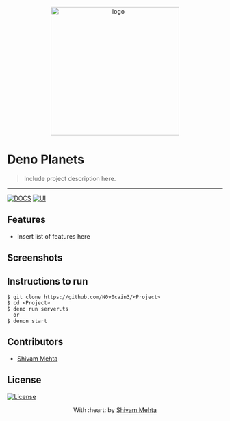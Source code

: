 
<p align="center"><img src="https://denolib.github.io/high-res-deno-logo/deno_hr_circle.png" alt="logo" width="300"/></a>
</p>

# Deno Planets

> <Subtitle>
> Include project description here.

---
[![DOCS](https://img.shields.io/badge/Documentation-see%20docs-green?style=flat-square&logo=appveyor)](INSERT_LINK_FOR_DOCS_HERE) 
  [![UI ](https://img.shields.io/badge/User%20Interface-Link%20to%20UI-orange?style=flat-square&logo=appveyor)](INSERT_UI_LINK_HERE)




## Features
- Insert list of features here




## Screenshots


## Instructions to run

```
$ git clone https://github.com/N0v0cain3/<Project>
$ cd <Project>
$ deno run server.ts
  or
$ denon start
```

## Contributors
- <a href="https://github.com/N0v0cain3">Shivam Mehta</a>


## License

[![License](http://img.shields.io/:license-mit-blue.svg?style=flat-square)](http://badges.mit-license.org)

<p align="center">
	With :heart: by <a href="http://www.github.com/N0v0cain3" target="_blank">Shivam Mehta</a>
</p>
